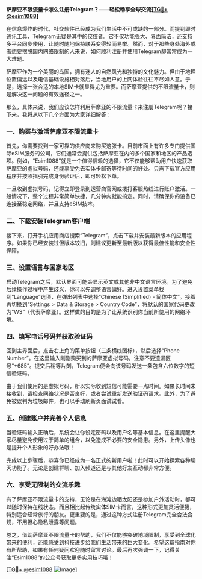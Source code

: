 **萨摩亚不限流量卡怎么注册Telegram？——轻松畅享全球交流[[TG💪+ @esim1088](https://t.me/s/esim1088)]**

在信息爆炸的时代，社交软件已经成为我们生活中不可或缺的一部分。而提到即时通讯工具，Telegram无疑是其中的佼佼者。它不仅功能强大、界面简洁，还支持多平台同步使用，让随时随地保持联系变得轻而易举。然而，对于那些身处海外或者想要摆脱国内网络限制的人来说，如何顺利注册并使用Telegram却常常成为一大难题。

萨摩亚作为一个美丽的岛国，拥有迷人的自然风光和独特的文化魅力。但由于地理位置偏远以及电信基础设施相对落后，当地用户的上网体验往往不尽如人意。于是，选择一张合适的本地SIM卡就显得尤为重要。而萨摩亚提供的不限流量卡，则是解决这一问题的有效途径之一。

那么，具体来说，我们应该怎样利用萨摩亚的不限流量卡来注册Telegram呢？接下来，我将从以下几个方面为大家详细解答：

### 一、购买与激活萨摩亚不限流量卡

首先，你需要找到一家可靠的供应商来购买这张卡。目前市面上有许多专门提供国际eSIM服务的公司，它们通常会提供包括萨摩亚在内的多个国家和地区的产品选项。例如，“Esim1088”就是一个值得信赖的选择，它不仅能够帮助用户快速获取萨摩亚的虚拟号码，还能享受免去实体卡邮寄等待时间的好处。只需下载官方应用程序并按照指引完成身份验证后，即可轻松下单。

一旦收到虚拟号码，记得立即登录到运营商官网或拨打客服热线进行账户激活。一般情况下，整个过程非常简单快捷，几分钟内就能搞定。同时，请确保你的设备已连接至稳定网络，并且支持eSIM技术。

### 二、下载安装Telegram客户端

接下来，打开手机应用商店搜索“Telegram”，点击下载并安装最新版本的应用程序。如果你已经安装过但版本较旧，则建议更新至最新版以获得最佳性能和安全性保障。

### 三、设置语言与国家地区

启动Telegram之后，默认界面可能会显示英文或其他非中文语言环境。为了避免后续操作过程中产生歧义，你可以先调整语言偏好。进入设置菜单找到“Language”选项，在弹出列表中选择“Chinese (Simplified) - 简体中文”。接着再切换到“Settings > Data & Storage > Country Code”，将默认的国家代码更改为“WS”（代表萨摩亚）。这样做的目的是为了让系统识别你当前所使用的网络环境。

### 四、填写电话号码并获取验证码

回到主界面后，点击右上角的菜单按钮（三条横线图标），然后选择“Phone Number”。在这里输入刚刚购买到的萨摩亚虚拟号码，注意不要遗漏区号“+685”。提交后稍等片刻，Telegram便会向该号码发送一条包含六位数字的短信验证码。

由于我们使用的是虚拟号码，所以实际收到短信可能需要一点时间。如果长时间未接收到，请检查网络状况是否良好，或者尝试重新发送验证码请求。此外，为了避免被误判为垃圾邮件，也可以手动刷新页面试试看。

### 五、创建账户并完善个人信息

当验证码输入正确后，系统会让你设定密码以及用户名等基本信息。在这里提醒大家尽量避免使用过于简单的组合，以免造成不必要的安全隐患。另外，上传头像也是提升个人形象的好办法哦！

完成以上步骤后，恭喜你已经成为一名正式的新用户啦！此时可以开始探索各种聊天功能了。无论是创建群聊、加入频道还是与其他好友互动都非常方便。

### 六、享受无限制的交流乐趣

有了萨摩亚不限流量卡的支持，无论是在海滩边晒太阳还是参加户外活动时，都可以随时保持在线状态。而且相比起传统实体SIM卡而言，这种形式更加灵活便捷，特别适合经常旅行的朋友。更重要的是，通过这种方式注册Telegram完全合法合规，不用担心隐私泄露等问题。

总之，借助萨摩亚不限流量卡的帮助，我们不仅能够突破地域限制，享受到全球化带来的便利，还能感受到科技进步给我们生活带来的巨大变化。希望这篇指南对你有所帮助，如果有任何疑问欢迎随时留言讨论。最后再次强调一下，记得关注“Esim1088”的公众号获取更多实用技巧哦！

[[TG💪+ @esim1088](https://t.me/s/esim1088) ![Image](https://i.postimg.cc/4NQfJmqS/Snipaste-2025-05-13-00-14-12.png)]